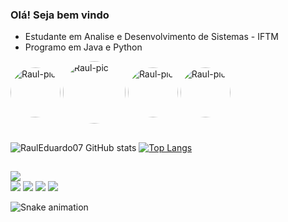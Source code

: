 ### Olá! Seja bem vindo 


- Estudante em Analise e Desenvolvimento de Sistemas - IFTM
- Programo em Java e Python
<div>
  <img align="center" alt="Raul-pic" height="80" style="border-radius:50px;" src="https://cdn.jsdelivr.net/gh/devicons/devicon/icons/java/java-original-wordmark.svg" />
  <img align="center" alt="Raul-pic" height="100" style="border-radius:50px;" src="https://cdn.jsdelivr.net/gh/devicons/devicon/icons/intellij/intellij-original-wordmark.svg" />
  <img align="center" alt="Raul-pic" height="80" style="border-radius:50px;"src="https://cdn.jsdelivr.net/gh/devicons/devicon/icons/python/python-original-wordmark.svg" />
  <img align="center" alt="Raul-pic" height="80" style="border-radius:50px;"src="https://cdn.jsdelivr.net/gh/devicons/devicon/icons/pycharm/pycharm-original-wordmark.svg" />
</div>  

##
![RaulEduardo07 GitHub stats](https://github-readme-stats.vercel.app/api?username=RaulEduardo07&show_icons=true&bg_color=00000000)
[![Top Langs](https://github-readme-stats.vercel.app/api/top-langs/?username=RaulEduardo07&layout=compact&show_icons=true&bg_color=00000000)](https://github.com/RaulEduardo07/github-readme-stats) 

##

<div> 
 
  <a href="https://instagram.com/raulsouzanunes" target="_blank"><img src="https://img.shields.io/badge/-Instagram-%23E4405F?style=for-the-badge&logo=instagram&logoColor=white" target="_blank"></a>	
 <a href="raulsouzanunes#1920" target="_blank"><img src="https://img.shields.io/badge/Discord-7289DA?style=for-the-badge&logo=discord&logoColor=white" target="_blank"></a> 
  <a href = "mailto:r.eduardosouza59@gmail.com"><img src="https://img.shields.io/badge/-Gmail-%23333?style=for-the-badge&logo=gmail&logoColor=white" target="_blank"></a>
  <a href="https://www.linkedin.com/in/raul-eduardo-0554b215a/" target="_blank"><img src="https://img.shields.io/badge/-LinkedIn-%230077B5?style=for-the-badge&logo=linkedin&logoColor=white" target="_blank"></a> 
  <a href="https://twitter.com/Raull_Nunes" target="_blank"><img src="https://img.shields.io/badge/Twitter-1DA1F2?style=for-the-badge&logo=twitter&logoColor=white" target="_blank"></a>	
          
</div>

<div>
  
  ![Snake animation](https://github.com/RaulEduardo07/RaulEduardo07/blob/output/github-contribution-grid-snake.svg)
</div>

